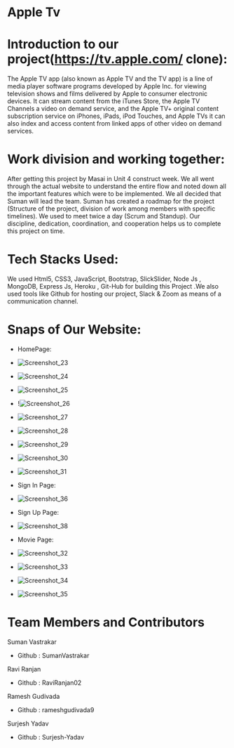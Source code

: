# Apple Tv 
# Introduction to our project(https://tv.apple.com/ clone):

The Apple TV app (also known as Apple TV and the TV app) is a line of media player software programs developed by Apple Inc. 
for viewing television shows and films delivered by Apple to consumer electronic devices. 
It can stream content from the iTunes Store, the Apple TV Channels a video on demand service, 
and the Apple TV+ original content subscription service on iPhones, iPads, iPod Touches, 
and Apple TVs it can also index and access content from linked apps of other video on demand services.


# Work division and working together:

After getting this project by Masai in Unit 4 construct week. 
We all went through the actual website to understand the entire flow and noted down all the important features which were to be implemented. 
We all decided that Suman will lead the team. Suman has created a roadmap for the project (Structure of the project, 
division of work among members with specific timelines). We used to meet twice a day (Scrum and Standup). 
Our discipline, dedication, coordination, and cooperation helps us to complete this project on time.

# Tech Stacks Used:
We used Html5, CSS3, JavaScript, Bootstrap, SlickSlider, Node Js , MongoDB, Express Js, Heroku ,
Git-Hub for building this Project .We also used tools like Github for hosting our project, Slack & Zoom as means of a communication channel.


# Snaps of Our Website:

* HomePage:
 
* ![Screenshot_23](https://user-images.githubusercontent.com/91020498/165447490-9303e5f5-4087-476e-9d55-ff9d9fab6a9f.png)

* ![Screenshot_24](https://user-images.githubusercontent.com/91020498/165447724-d211b881-28d7-4527-9827-81ece2e9b711.png)

* ![Screenshot_25](https://user-images.githubusercontent.com/91020498/165447773-7ad0479b-1e97-49d9-a62c-e57703a5c690.png)

* !![Screenshot_26](https://user-images.githubusercontent.com/91020498/165447801-5a2a2482-cb1f-45d4-be5a-92eac149b9f2.png)

* ![Screenshot_27](https://user-images.githubusercontent.com/91020498/165447837-e668f562-0635-454d-b864-ed492923ccc7.png)

* ![Screenshot_28](https://user-images.githubusercontent.com/91020498/165447865-36487b8d-1364-45d6-82fa-6640a207ce81.png)

* ![Screenshot_29](https://user-images.githubusercontent.com/91020498/165447882-a08227a8-8b4f-4f92-9266-295c947e9106.png)

* ![Screenshot_30](https://user-images.githubusercontent.com/91020498/165448012-b48ec73b-d3a6-4b63-8890-8f8205819cda.png)

* ![Screenshot_31](https://user-images.githubusercontent.com/91020498/165448063-ccd8c86b-cdb3-4ada-a1f7-405f5e3851b8.png)




* Sign In Page:
* ![Screenshot_36](https://user-images.githubusercontent.com/91020498/165448147-3b5bac60-0f56-42ed-8137-9735ea11e88b.png)



* Sign Up Page:
* ![Screenshot_38](https://user-images.githubusercontent.com/91020498/165448200-88e985c6-7f48-4198-b5e9-6c378b3513de.png)



* Movie Page:
* ![Screenshot_32](https://user-images.githubusercontent.com/91020498/165448249-2944cab6-a196-4375-b9a8-b996a173682e.png)

* ![Screenshot_33](https://user-images.githubusercontent.com/91020498/165448319-6364cbc7-b7de-4e69-85a4-7569ad696629.png)

* ![Screenshot_34](https://user-images.githubusercontent.com/91020498/165448338-a3a200dc-4238-40f0-8da4-eb6923cfa602.png)

* ![Screenshot_35](https://user-images.githubusercontent.com/91020498/165448359-dab349d6-4955-4da4-abb2-2b121f139e43.png)



# Team Members and Contributors

Suman Vastrakar
* Github : SumanVastrakar

Ravi Ranjan
* Github : RaviRanjan02

Ramesh Gudivada
* Github : rameshgudivada9

Surjesh Yadav
* Github : Surjesh-Yadav











